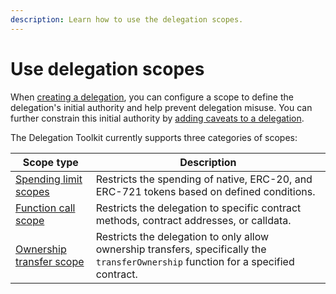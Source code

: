 ```yaml
---
description: Learn how to use the delegation scopes.
---
```


# Use delegation scopes

When [creating a delegation](../execute-on-smart-accounts-behalf.md), you can configure a scope to define the delegation's initial authority and help prevent delegation misuse.
You can further constrain this initial authority by [adding caveats to a delegation](constrain-scope.md.md).

The Delegation Toolkit currently supports three categories of scopes:

| Scope type | Description |
|------------|-------------|
| [Spending limit scopes](spending-limit.md) | Restricts the spending of native, ERC-20, and ERC-721 tokens based on defined conditions. |
| [Function call scope](function-call.md) | Restricts the delegation to specific contract methods, contract addresses, or calldata. |
| [Ownership transfer scope](owernship-transfer.md) | Restricts the delegation to only allow ownership transfers, specifically the `transferOwnership` function for a specified contract. |
